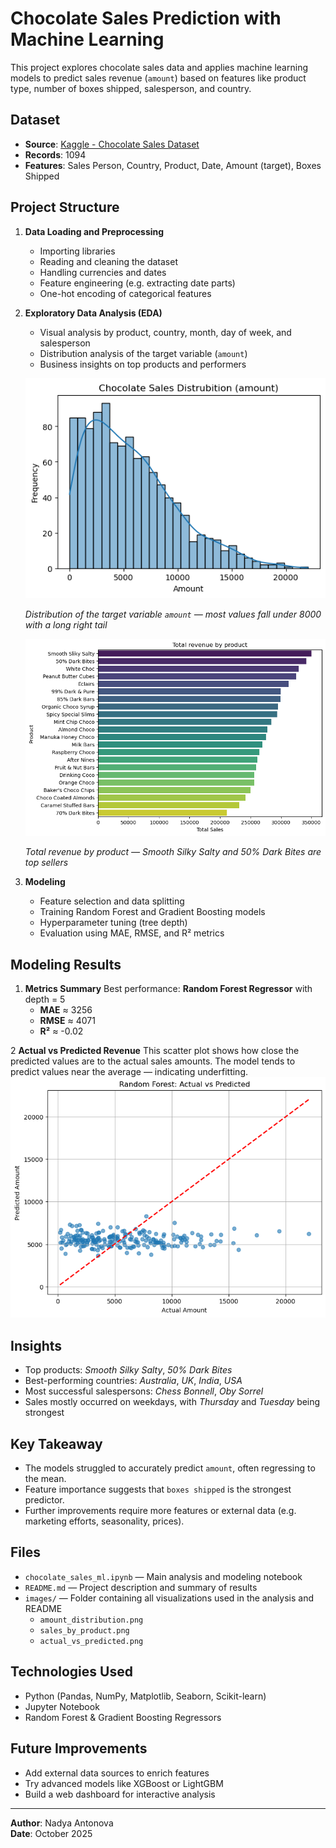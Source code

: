 # Chocolate Sales Prediction with Machine Learning

This project explores chocolate sales data and applies machine learning models to predict sales revenue (`amount`) based on features like product type, number of boxes shipped, salesperson, and country.

## Dataset

- **Source**: [Kaggle - Chocolate Sales Dataset](https://www.kaggle.com/datasets/atharvasoundankar/chocolate-sales)
- **Records**: 1094
- **Features**: Sales Person, Country, Product, Date, Amount (target), Boxes Shipped

## Project Structure

1. **Data Loading and Preprocessing**
   - Importing libraries
   - Reading and cleaning the dataset
   - Handling currencies and dates
   - Feature engineering (e.g. extracting date parts)
   - One-hot encoding of categorical features

2. **Exploratory Data Analysis (EDA)**
   - Visual analysis by product, country, month, day of week, and salesperson
   - Distribution analysis of the target variable (`amount`)
   - Business insights on top products and performers
   
   ![Distribution of Sales Amount](images/amount_distribution.png)  

   *Distribution of the target variable `amount` — most values fall under 8000 with a long right tail*


   <img src="images/sales_by_product.png" alt="Sales by Product" width="700"/>

   *Total revenue by product — Smooth Silky Salty and 50% Dark Bites are top sellers*


4. **Modeling**
   - Feature selection and data splitting
   - Training Random Forest and Gradient Boosting models
   - Hyperparameter tuning (tree depth)
   - Evaluation using MAE, RMSE, and R² metrics

## Modeling Results

1. **Metrics Summary**
Best performance: **Random Forest Regressor** with depth = 5  
   - **MAE** ≈ 3256  
   - **RMSE** ≈ 4071  
   - **R²** ≈ -0.02

2 **Actual vs Predicted Revenue**
This scatter plot shows how close the predicted values are to the actual sales amounts.
The model tends to predict values near the average — indicating underfitting.
![Actual vs Predicted](images/actual_vs_predicted.png)

## Insights

   - Top products: *Smooth Silky Salty*, *50% Dark Bites*
   - Best-performing countries: *Australia*, *UK*, *India*, *USA*
   - Most successful salespersons: *Chess Bonnell*, *Oby Sorrel*
   - Sales mostly occurred on weekdays, with *Thursday* and *Tuesday* being strongest

## Key Takeaway

- The models struggled to accurately predict `amount`, often regressing to the mean.
- Feature importance suggests that `boxes shipped` is the strongest predictor.
- Further improvements require more features or external data (e.g. marketing efforts, seasonality, prices).

## Files

- `chocolate_sales_ml.ipynb` — Main analysis and modeling notebook  
- `README.md` — Project description and summary of results  
- `images/` — Folder containing all visualizations used in the analysis and README  
   - `amount_distribution.png`  
   - `sales_by_product.png`  
   - `actual_vs_predicted.png`

## Technologies Used

- Python (Pandas, NumPy, Matplotlib, Seaborn, Scikit-learn)
- Jupyter Notebook
- Random Forest & Gradient Boosting Regressors

## Future Improvements

- Add external data sources to enrich features
- Try advanced models like XGBoost or LightGBM
- Build a web dashboard for interactive analysis

---

**Author**: Nadya Antonova  
**Date**: October 2025
